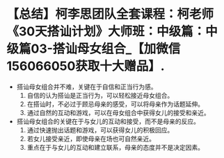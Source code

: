 # 【总结】柯李思团队全套课程：柯老师《30天搭讪计划》大师班：中级篇：中级篇03-搭讪母女组合_【加微信156066050获取十大赠品】.

-   搭讪母女组合并不难，关键在于自信和正当行为感。
    1.  自信的认为搭讪是正当行为，可以轻松接近母女组合。
    2.  在搭讪时，不必过于顾忌母亲的感受，可以将母亲作为话题延伸。
    3.  通过自然的互动和游戏，可以在母女组合中获得女儿的接受和亲近。
-   搭讪母女组合的关键在于与女儿的互动和接受，而不是母亲的反应。
    1.  通过快速抛出话题和游戏，可以获得女儿的积极回应。
    2.  若女儿接受亲近，即使母亲在场也可自然亲近。
    3.  重点在于与女儿的互动和建立联系，母亲的态度并不是决定因素。